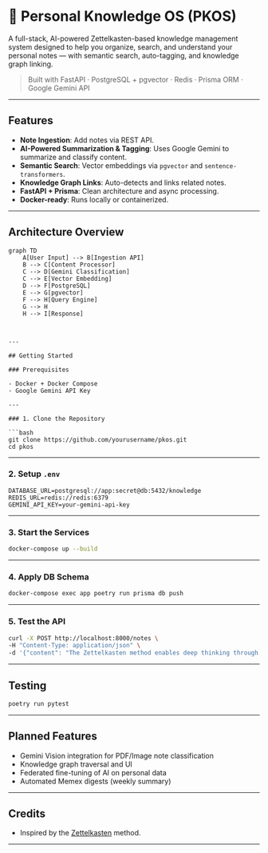 # 🧠 Personal Knowledge OS (PKOS)

A full-stack, AI-powered Zettelkasten-based knowledge management system designed to help you organize, search, and understand your personal notes — with semantic search, auto-tagging, and knowledge graph linking.

> Built with FastAPI · PostgreSQL + pgvector · Redis · Prisma ORM · Google Gemini API

---

## Features

- **Note Ingestion**: Add notes via REST API.
- **AI-Powered Summarization & Tagging**: Uses Google Gemini to summarize and classify content.
- **Semantic Search**: Vector embeddings via `pgvector` and `sentence-transformers`.
- **Knowledge Graph Links**: Auto-detects and links related notes.
- **FastAPI + Prisma**: Clean architecture and async processing.
- **Docker-ready**: Runs locally or containerized.

---

## Architecture Overview

```mermaid
graph TD
    A[User Input] --> B[Ingestion API]
    B --> C[Content Processor]
    C --> D[Gemini Classification]
    C --> E[Vector Embedding]
    D --> F[PostgreSQL]
    E --> G[pgvector]
    F --> H[Query Engine]
    G --> H
    H --> I[Response]



---

## Getting Started

### Prerequisites

- Docker + Docker Compose
- Google Gemini API Key

---

### 1. Clone the Repository

```bash
git clone https://github.com/yourusername/pkos.git
cd pkos
```

---

### 2. Setup `.env`

```env
DATABASE_URL=postgresql://app:secret@db:5432/knowledge
REDIS_URL=redis://redis:6379
GEMINI_API_KEY=your-gemini-api-key
```

---

### 3. Start the Services

```bash
docker-compose up --build
```

---

### 4. Apply DB Schema

```bash
docker-compose exec app poetry run prisma db push
```

---

### 5. Test the API

```bash
curl -X POST http://localhost:8000/notes \
-H "Content-Type: application/json" \
-d '{"content": "The Zettelkasten method enables deep thinking through linking ideas."}'
```

---

## Testing

```bash
poetry run pytest
```

---

## Planned Features

- Gemini Vision integration for PDF/Image note classification
- Knowledge graph traversal and UI
- Federated fine-tuning of AI on personal data
- Automated Memex digests (weekly summary)

---



## Credits

- Inspired by the [Zettelkasten](https://zettelkasten.de/introduction/) method.


---